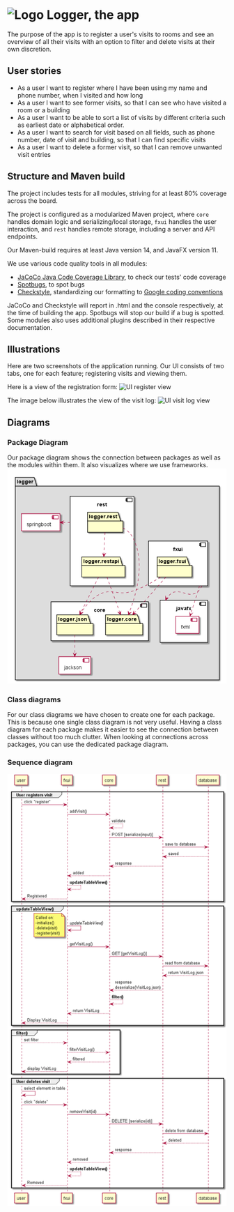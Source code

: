 # ![Logo](https://i.imgur.com/mCYWZDc.png) Logger, the app

The purpose of the app is to register a user's visits to rooms and see an overview of all their visits with an option to filter and delete visits at their own discretion.

## User stories

- As a user I want to register where I have been using my name and phone number, when I visited and how long
- As a user I want to see former visits, so that I can see who have visited a room or a building
- As a user I want to be able to sort a list of visits by different criteria such as earliest date or alphabetical order.
- As a user I want to search for visit based on all fields, such as phone number, date of visit and building, so that I can find specific visits
- As a user I want to delete a former visit, so that I can remove unwanted visit entries

## Structure and Maven build

The project includes tests for all modules, striving for at least 80% coverage across the board.

The project is configured as a modularized Maven project, where `core` handles domain logic and serializing/local storage, `fxui` handles the user interaction, and `rest` handles remote storage, including a server and API endpoints.

Our Maven-build requires at least Java version 14, and JavaFX version 11.

We use various code quality tools in all modules:

- [JaCoCo Java Code Coverage Library](https://github.com/jacoco/jacoco), to check our tests' code coverage
- [Spotbugs](https://spotbugs.github.io/), to spot bugs
- [Checkstyle](https://checkstyle.sourceforge.io), standardizing our formatting to [Google coding conventions](https://github.com/checkstyle/checkstyle/blob/master/src/main/resources/google_checks.xml)

JaCoCo and Checkstyle will report in .html and the console respectively, at the time of building the app. Spotbugs will stop our build if a bug is spotted. Some modules also uses additional plugins described in their respective documentation.

## Illustrations

Here are two screenshots of the application running. Our UI consists of two tabs, one for each feature; registering visits and viewing them.

Here is a view of the registration form:
![UI register view](https://i.imgur.com/VbKNfFu.png)

The image below illustrates the view of the visit log:
![UI visit log view](https://i.imgur.com/UpOI4Kb.png)

## Diagrams

### Package Diagram

Our package diagram shows the connection between packages as well as the modules within them. It also visualizes where we use frameworks.
![PlantUML package diagram](diagrams/package_diagram.png)

### Class diagrams

For our class diagrams we have chosen to create one for each package. This is because one single class diagram is not very useful.
Having a class diagram for each package makes it easier to see the connection between classes without too much clutter. When looking at connections across packages, you can use the dedicated package diagram.

### Sequence diagram

![REST call diagram](logger/diagrams/REST_call_sequence_diagram.png)